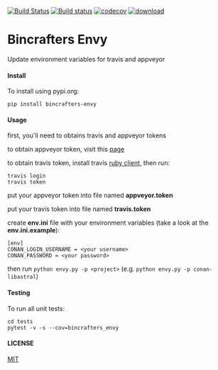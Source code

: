 [![Build Status](https://travis-ci.org/bincrafters/bincrafters-envy.svg?branch=master)](https://travis-ci.org/bincrafters/bincrafters-envy)
[![Build status](https://ci.appveyor.com/api/projects/status/bb3844r6mnu7gy1g?svg=true)](https://ci.appveyor.com/project/BinCrafters/bincrafters-envy)
[![codecov](https://codecov.io/gh/bincrafters/bincrafters-envy/branch/master/graph/badge.svg)](https://codecov.io/gh/bincrafters/bincrafters-envy)
[![download](https://img.shields.io/badge/download-pypi-blue.svg)](https://pypi.org/project/bincrafters-envy)

# Bincrafters Envy

Update environment variables for travis and appveyor

#### Install
To install using pypi.org:

    pip install bincrafters-envy

#### Usage
first, you'll need to obtains travis and appveyor tokens

to obtain appveyor token, visit this [page](https://ci.appveyor.com/api-token)

to obtain travis token, install travis [ruby client](https://github.com/travis-ci/travis.rb), then run:

    travis login
    travis token

put your appveyor token into file named **appveyor.token**

put your travis token into file named **travis.token**

create **env.ini** file with your environment variables (take a look at the **env.ini.example**):

```
[env]
CONAN_LOGIN_USERNAME = <your username>
CONAN_PASSWORD = <your password>
```

then run `python envy.py -p <project>` (e.g. `python envy.py -p conan-libastral`)

#### Testing
To run all unit tests:

    cd tests
    pytest -v -s --cov=bincrafters_envy

#### LICENSE
[MIT](LICENSE)
